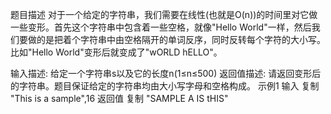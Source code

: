 题目描述
对于一个给定的字符串，我们需要在线性(也就是O(n))的时间里对它做一些变形。首先这个字符串中包含着一些空格，就像"Hello World"一样，然后我们要做的是把着个字符串中由空格隔开的单词反序，同时反转每个字符的大小写。比如"Hello World"变形后就变成了"wORLD hELLO"。

输入描述:
给定一个字符串s以及它的长度n(1≤n≤500)
返回值描述:
请返回变形后的字符串。题目保证给定的字符串均由大小写字母和空格构成。
示例1
输入
复制
"This is a sample",16
返回值
复制
"SAMPLE A IS tHIS"

